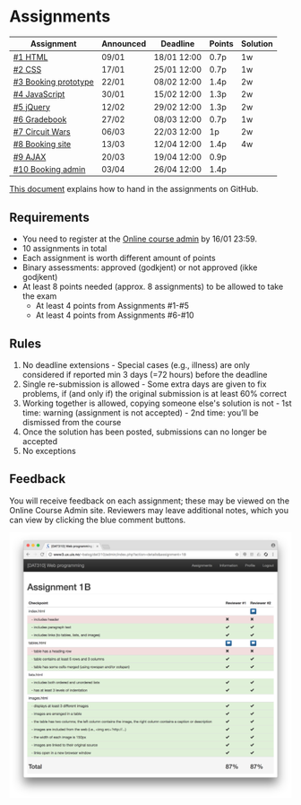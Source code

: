 # Assignments


| Assignment | Announced | Deadline | Points | Solution |
| --- | --- | --- | --- | --- |
| [#1 HTML](assignment-1/) | 09/01 | 18/01 12:00 | 0.7p | 1w |
| [#2 CSS](assignment-2/) | 17/01 | 25/01 12:00 | 0.7p | 1w |
| [#3 Booking prototype](assignment-3/) | 22/01 | 08/02 12:00 | 1.4p | 2w  |
| [#4 JavaScript](assignment-4/) | 30/01 | 15/02 12:00 | 1.3p | 2w |
| [#5 jQuery](assignment-5/) | 12/02 |29/02 12:00 | 1.3p | 2w |
| [#6 Gradebook](assignment-6/) | 27/02 | 08/03 12:00 | 0.7p | 1w |
| [#7 Circuit Wars](assignment-7/) | 06/03 | 22/03 12:00 | 1p | 2w |
| [#8 Booking site](assignment-8/) | 13/03  | 12/04 12:00 | 1.4p |  4w  |
| [#9 AJAX](assignment-9/) | 20/03 | 19/04 12:00 | 0.9p |  |
| [#10 Booking admin](assignment-10/) | 03/04 | 26/04 12:00 | 1.4p |  |



[This document](../HOWTO_GitHub.md) explains how to hand in the assignments on GitHub.

## Requirements

  - You need to register at the [Online course admin](www2.ux.uis.no/~ljehl/dat310/) by 16/01 23:59.
  - 10 assignments in total
  - Each assignment is worth different amount of points
  - Binary assessments: approved (godkjent) or not approved (ikke godjkent)
  - At least 8 points needed (approx. 8 assignments) to be allowed to take the exam
    - At least 4 points from Assignments #1-#5
    - At least 4 points from Assignments #6-#10

## Rules

  1. No deadline extensions
    - Special cases (e.g., illness) are only considered if reported min 3 days (=72 hours) before the deadline
  2. Single re-submission is allowed
    - Some extra days are given to fix problems, if (and only if) the original submission is at least 60% correct
  3. Working together is allowed, copying someone else's solution is not
    - 1st time: warning (assignment is not accepted)
    - 2nd time: you’ll be dismissed from the course
  4. Once the solution has been posted, submissions can no longer be accepted
  5. No exceptions


## Feedback

You will receive feedback on each assignment; these may be viewed on the Online Course Admin site.  Reviewers may leave additional notes, which you can view by clicking the blue comment buttons.

![Feedback](assignments_feedback.png)

